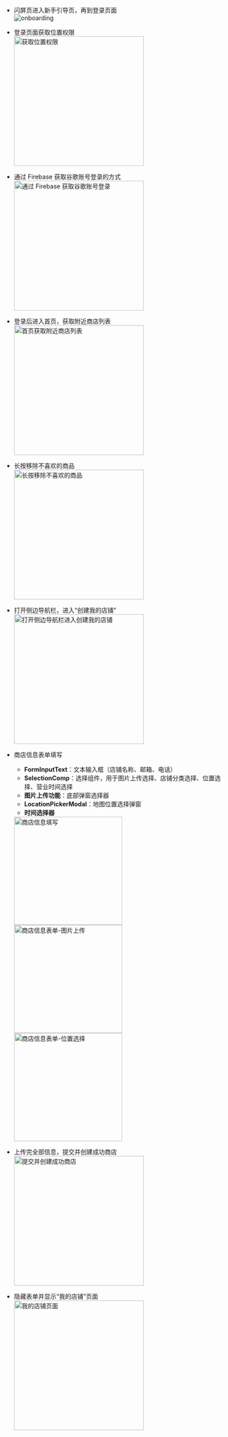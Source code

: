 - 闪屏页进入新手引导页，再到登录页面  
  ![onboarding](https://github.com/occultator3000/Intership-firstmonth-records/blob/main/%E5%AD%A6%E4%B9%A0%E7%AC%94%E8%AE%B0/images/onBoarding.gif)

- 登录页面获取位置权限  
  <img src="https://github.com/occultator3000/Intership-firstmonth-records/blob/main/%E5%AD%A6%E4%B9%A0%E7%AC%94%E8%AE%B0/images/%E8%8E%B7%E5%8F%96%E4%BD%8D%E7%BD%AE%E6%9D%83%E9%99%90.jpg" alt="获取位置权限" width="300">
- 通过 Firebase 获取谷歌账号登录的方式  
  <img src="https://github.com/occultator3000/Intership-firstmonth-records/blob/main/%E5%AD%A6%E4%B9%A0%E7%AC%94%E8%AE%B0/images/%E8%B0%B7%E6%AD%8C%E7%99%BB%E5%BD%95.png" alt="通过 Firebase 获取谷歌账号登录" width="300">

- 登录后进入首页，获取附近商店列表  
  <img src="https://github.com/occultator3000/Intership-firstmonth-records/blob/main/%E5%AD%A6%E4%B9%A0%E7%AC%94%E8%AE%B0/images/%E8%8E%B7%E5%8F%96%E5%95%86%E5%BA%97%E5%88%97%E8%A1%A8.jpg" alt="首页获取附近商店列表" width="300">

- 长按移除不喜欢的商品  
  <img src="https://github.com/occultator3000/Intership-firstmonth-records/blob/main/%E5%AD%A6%E4%B9%A0%E7%AC%94%E8%AE%B0/images/%E9%9A%90%E8%97%8F%E5%95%86%E5%BA%97.jpg" alt="长按移除不喜欢的商品" width="300">

- 打开侧边导航栏，进入“创建我的店铺”  
  <img src="https://github.com/occultator3000/Intership-firstmonth-records/blob/main/%E5%AD%A6%E4%B9%A0%E7%AC%94%E8%AE%B0/images/%E4%BE%A7%E8%BE%B9%E5%AF%BC%E8%88%AA%E6%A0%8F.jpg" alt="打开侧边导航栏进入创建我的店铺" width="300">

- 商店信息表单填写  
  - **FormInputText**：文本输入框（店铺名称、邮箱、电话）  
  - **SelectionComp**：选择组件，用于图片上传选择、店铺分类选择、位置选择、营业时间选择  
  - **图片上传功能**：底部弹窗选择器  
  - **LocationPickerModal**：地图位置选择弹窗  
  - **时间选择器**
 
  <img src="https://github.com/occultator3000/Intership-firstmonth-records/blob/main/%E5%AD%A6%E4%B9%A0%E7%AC%94%E8%AE%B0/images/%E8%A1%A8%E5%8D%95%E5%A1%AB%E5%86%99.jpg" alt="商店信息填写" width="250">
  <img src="https://github.com/occultator3000/Intership-firstmonth-records/blob/main/%E5%AD%A6%E4%B9%A0%E7%AC%94%E8%AE%B0/images/%E9%80%89%E5%8F%96%E5%9B%BE%E7%89%87.jpg" alt="商店信息表单-图片上传" width="250">  
  <img src="https://github.com/occultator3000/Intership-firstmonth-records/blob/main/%E5%AD%A6%E4%B9%A0%E7%AC%94%E8%AE%B0/images/%E9%80%89%E5%8F%96%E4%BD%8D%E7%BD%AE.jpg" alt="商店信息表单-位置选择" width="250">  


- 上传完全部信息，提交并创建成功商店  
  <img src="https://github.com/occultator3000/Intership-firstmonth-records/blob/main/%E5%AD%A6%E4%B9%A0%E7%AC%94%E8%AE%B0/images/%E6%8F%90%E4%BA%A4.jpg" alt="提交并创建成功商店" width="300">

- 隐藏表单并显示“我的店铺”页面  
  <img src="https://github.com/occultator3000/Intership-firstmonth-records/blob/main/%E5%AD%A6%E4%B9%A0%E7%AC%94%E8%AE%B0/images/%E6%88%91%E7%9A%84%E5%BA%97%E9%93%BA%E9%A1%B5%E9%9D%A2.jpg" alt="我的店铺页面" width="300">
